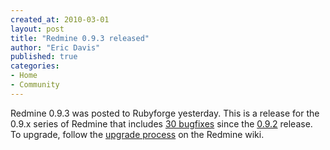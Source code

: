 ```yaml
---
created_at: 2010-03-01
layout: post
title: "Redmine 0.9.3 released"
author: "Eric Davis"
published: true
categories:
- Home
- Community
---
```


Redmine 0.9.3 was posted to Rubyforge yesterday.  This is a release for the 0.9.x series of Redmine that includes [30 bugfixes][] since the [0.9.2][] release.  To upgrade, follow the [upgrade process][upgrade] on the Redmine wiki.

[release]: http://www.redmine.org/news/34
[30 bugfixes]: http://www.redmine.org/versions/show/17
[0.9.2]: http://redmineblog.com/articles/redmine-0.9.2-released
[upgrade]: http://www.redmine.org/wiki/redmine/RedmineUpgrade

